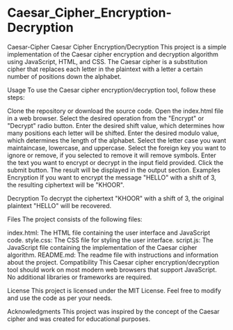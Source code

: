 # Caesar_Cipher_Encryption-Decryption

Caesar-Cipher
Caesar Cipher Encryption/Decryption This project is a simple implementation of the Caesar cipher encryption and decryption algorithm using JavaScript, HTML, and CSS. The Caesar cipher is a substitution cipher that replaces each letter in the plaintext with a letter a certain number of positions down the alphabet.


Usage
To use the Caesar cipher encryption/decryption tool, follow these steps:

Clone the repository or download the source code.
Open the index.html file in a web browser.
Select the desired operation from the "Encrypt" or "Decrypt" radio button.
Enter the desired shift value, which determines how many positions each letter will be shifted.
Enter the desired modulo value, which determines the length of the alphabet.
Select the letter case you want maintaincase, lowercase, and uppercase.
Select the foreign key you want to ignore or remove, if you selected to remove it will remove symbols.
Enter the text you want to encrypt or decrypt in the input field provided.
Click the submit button.
The result will be displayed in the output section.
Examples
Encryption If you want to encrypt the message "HELLO" with a shift of 3, the resulting ciphertext will be "KHOOR".

Decryption
To decrypt the ciphertext "KHOOR" with a shift of 3, the original plaintext "HELLO" will be recovered.

Files
The project consists of the following files:

index.html: The HTML file containing the user interface and JavaScript code.
style.css: The CSS file for styling the user interface.
script.js: The JavaScript file containing the implementation of the Caesar cipher algorithm.
README.md: The readme file with instructions and information about the project.
Compatibility
This Caesar cipher encryption/decryption tool should work on most modern web browsers that support JavaScript. No additional libraries or frameworks are required.

License
This project is licensed under the MIT License. Feel free to modify and use the code as per your needs.

Acknowledgments
This project was inspired by the concept of the Caesar cipher and was created for educational purposes.
